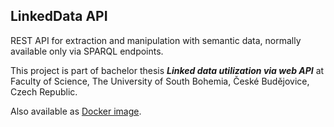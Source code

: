 <article><h1>LinkedData API</h1>
<p>REST API for extraction and manipulation with semantic data, normally available only via SPARQL endpoints.</p>
<p>This project is part of bachelor thesis <strong><em>Linked data utilization via web API</em></strong> at Faculty of Science, The University of South Bohemia, České Budějovice, Czech Republic.</p>
<p>Also available as <a href='https://hub.docker.com/r/helldo/linkeddataapi'>Docker image</a>.</>
</article>
